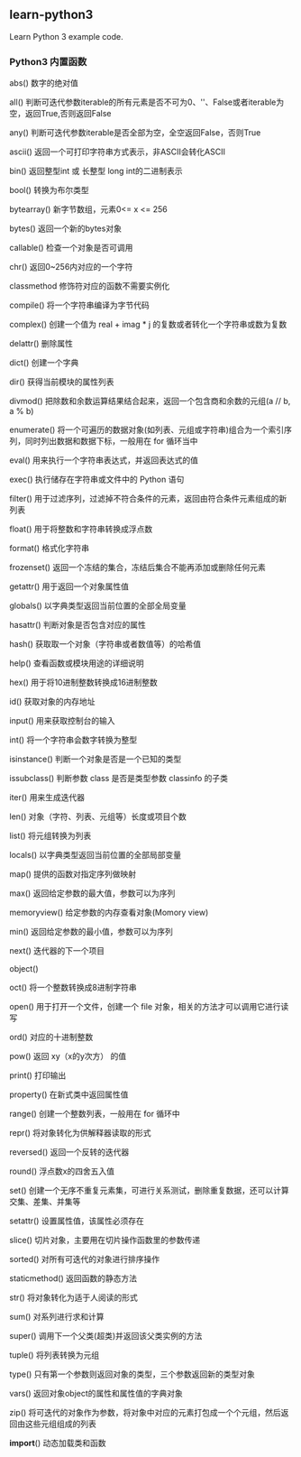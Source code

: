 ## learn-python3
Learn Python 3 example code.

### Python3 内置函数

abs() 数字的绝对值

all() 判断可迭代参数iterable的所有元素是否不可为0、''、False或者iterable为空，返回True,否则返回False

any() 判断可迭代参数iterable是否全部为空，全空返回False，否则True

ascii() 返回一个可打印字符串方式表示，非ASCII会转化ASCII

bin() 返回整型int 或 长整型 long int的二进制表示

bool() 转换为布尔类型

bytearray() 新字节数组，元素0<= x <= 256

bytes() 返回一个新的bytes对象

callable() 检查一个对象是否可调用

chr() 返回0~256内对应的一个字符

classmethod 修饰符对应的函数不需要实例化

compile() 将一个字符串编译为字节代码

complex() 创建一个值为 real + imag * j 的复数或者转化一个字符串或数为复数

delattr() 删除属性

dict() 创建一个字典

dir()  获得当前模块的属性列表

divmod() 把除数和余数运算结果结合起来，返回一个包含商和余数的元组(a // b, a % b)

enumerate() 将一个可遍历的数据对象(如列表、元组或字符串)组合为一个索引序列，同时列出数据和数据下标，一般用在 for 循环当中

eval() 用来执行一个字符串表达式，并返回表达式的值

exec()  执行储存在字符串或文件中的 Python 语句

filter() 用于过滤序列，过滤掉不符合条件的元素，返回由符合条件元素组成的新列表

float()  用于将整数和字符串转换成浮点数

format()  格式化字符串

frozenset()  返回一个冻结的集合，冻结后集合不能再添加或删除任何元素

getattr() 用于返回一个对象属性值

globals() 以字典类型返回当前位置的全部全局变量

hasattr() 判断对象是否包含对应的属性

hash() 获取取一个对象（字符串或者数值等）的哈希值

help() 查看函数或模块用途的详细说明

hex() 用于将10进制整数转换成16进制整数

id()  获取对象的内存地址

input()  用来获取控制台的输入

int() 将一个字符串会数字转换为整型

isinstance()  判断一个对象是否是一个已知的类型

issubclass()  判断参数 class 是否是类型参数 classinfo 的子类

iter() 用来生成迭代器

len()  对象（字符、列表、元组等）长度或项目个数

list()  将元组转换为列表

locals()  以字典类型返回当前位置的全部局部变量

map()  提供的函数对指定序列做映射

max()  返回给定参数的最大值，参数可以为序列

memoryview() 给定参数的内存查看对象(Momory view)

min() 返回给定参数的最小值，参数可以为序列

next()  迭代器的下一个项目

object()

oct() 将一个整数转换成8进制字符串

open() 用于打开一个文件，创建一个 file 对象，相关的方法才可以调用它进行读写

ord()  对应的十进制整数

pow() 返回 xy（x的y次方） 的值

print() 打印输出

property()  在新式类中返回属性值

range()  创建一个整数列表，一般用在 for 循环中

repr()   将对象转化为供解释器读取的形式

reversed()  返回一个反转的迭代器

round()  浮点数x的四舍五入值

set()  创建一个无序不重复元素集，可进行关系测试，删除重复数据，还可以计算交集、差集、并集等

setattr() 设置属性值，该属性必须存在

slice()  切片对象，主要用在切片操作函数里的参数传递

sorted()  对所有可迭代的对象进行排序操作

staticmethod()  返回函数的静态方法

str() 将对象转化为适于人阅读的形式

sum()  对系列进行求和计算

super() 调用下一个父类(超类)并返回该父类实例的方法

tuple()  将列表转换为元组

type() 只有第一个参数则返回对象的类型，三个参数返回新的类型对象

vars()  返回对象object的属性和属性值的字典对象

zip()  将可迭代的对象作为参数，将对象中对应的元素打包成一个个元组，然后返回由这些元组组成的列表

__import__()  动态加载类和函数